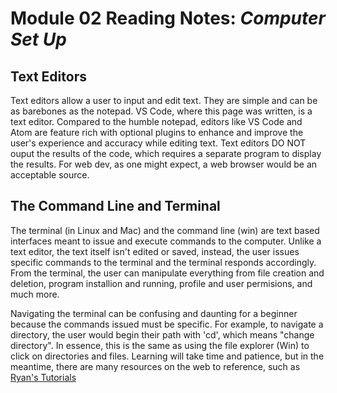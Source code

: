 # Module 02 Reading Notes: *Computer Set Up*

## Text Editors

Text editors allow a user to input and edit text. They are simple and can be as barebones as the notepad. VS Code, where this page was written, is a text editor. Compared to the humble notepad, editors like VS Code and Atom are feature rich with optional plugins to enhance and improve the user's experience and accuracy while editing text. Text editors DO NOT ouput the results of the code, which requires a separate program to display the results. For web dev, as one might expect, a web browser would be an acceptable source.

## The Command Line and Terminal

The terminal (in Linux and Mac) and the command line (win) are text based interfaces meant to issue and execute commands to the computer. Unlike a text editor, the text itself isn't edited or saved, instead, the user issues specific commands to the terminal and the terminal responds accordingly. From the terminal, the user can manipulate everything from file creation and deletion, program installion and running, profile and user permisions, and much more.

Navigating the terminal can be confusing and daunting for a beginner because the commands issued must be specific. For example, to navigate a directory, the user would begin their path with 'cd', which means "change directory". In essence, this is the same as using the file explorer (Win) to click on directories and files. Learning will take time and patience, but in the meantime, there are many resources on the web to reference, such as [Ryan's Tutorials](https://ryanstutorials.net/linuxtutorial/commandline.php)
